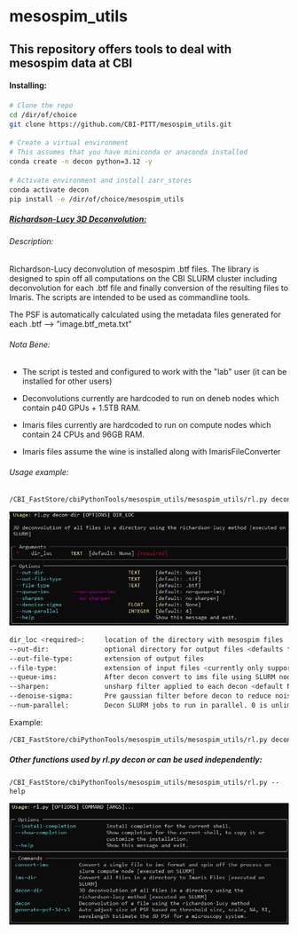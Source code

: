 # mesospim_utils

## This repository offers tools to deal with mesospim data at CBI

#### Installing:

```bash
# Clone the repo
cd /dir/of/choice
git clone https://github.com/CBI-PITT/mesospim_utils.git

# Create a virtual environment
# This assumes that you have miniconda or anaconda installed
conda create -n decon python=3.12 -y

# Activate environment and install zarr_stores
conda activate decon
pip install -e /dir/of/choice/mesospim_utils
```



##### <u>Richardson-Lucy 3D Deconvolution:</u>

###### Description:

Richardson-Lucy deconvolution of mesospim .btf files. The library is designed to spin off all computations on the CBI SLURM cluster including deconvolution for each .btf file and finally conversion of the resulting files to Imaris. The scripts are intended to be used as commandline tools. 

The PSF is automatically calculated using the metadata files generated for each .btf --> "image.btf_meta.txt"

###### Nota Bene:

* The script is tested and configured to work with the "lab" user (it can be installed for other users)
* Deconvolutions currently are hardcoded to run on deneb nodes which contain p40 GPUs + 1.5TB RAM.

* Imaris files currently are hardcoded to run on compute nodes which contain 24 CPUs and 96GB RAM.
* Imaris files assume the wine is installed along with ImarisFileConverter



###### Usage example:

```bash
/CBI_FastStore/cbiPythonTools/mesospim_utils/mesospim_utils/rl.py decon-dir --help
```

![decon-dir-help](https://github.com/CBI-PITT/mesospim_utils/raw/refs/heads/main/images/decon-dir-help.png)

```bash
dir_loc <required>:		location of the directory with mesospim files
--out-dir: 				optional directory for output files <defaults to </dir_loc/decon>
--out-file-type:		extension of output files
--file-type:			extension of input files <currently only supports .btf>
--queue-ims:			After decon convert to ims file using SLURM nodes <default NO>
--sharpen:				unsharp filter applied to each decon <default NO>
--denoise-sigma:		Pre gaussian filter before decon to reduce noise <default None>
--num-parallel:			Decon SLURM jobs to run in parallel. 0 is unlimited. <default 0>
```



Example:

```bash
/CBI_FastStore/cbiPythonTools/mesospim_utils/mesospim_utils/rl.py decon-dir /CBI_FastStore/mesospim/081924 --out-dir /CBI_FastStore/mesospim/081924/decon_no_denoise_no_sharp --queue-ims --num-parallel 0
```



##### Other functions used by rl.py decon or can be used independently:

```
/CBI_FastStore/cbiPythonTools/mesospim_utils/mesospim_utils/rl.py --help
```

![methods-help](https://github.com/CBI-PITT/mesospim_utils/raw/refs/heads/main/images/methods-help.png)
